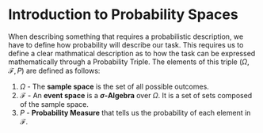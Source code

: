 # Introduction to Probability Spaces 

When describing something that requires a probabilistic description, we have to define how probability will describe our task. This requires us to define a clear mathmatical description as to how the task can be expressed mathematically through a Probability Triple. The elements of this triple $(\Omega, \mathcal{F}, P)$ are defined as follows:

1. $\Omega$ - The **sample space** is the set of all possible outcomes.
2. $\mathcal{F}$ - An **event space** is a **$\sigma$-Algebra** over $\Omega$. It is a set of sets composed of the sample space. 
3. $P$ - **Probability Measure** that tells us the probability of each element in $\mathcal{F}$.
